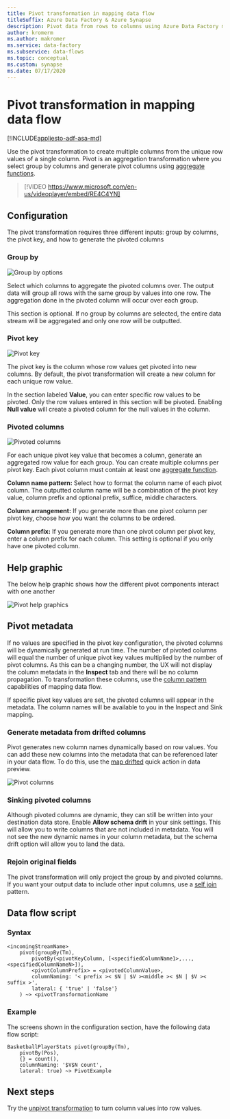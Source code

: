 ```yaml
---
title: Pivot transformation in mapping data flow
titleSuffix: Azure Data Factory & Azure Synapse
description: Pivot data from rows to columns using Azure Data Factory mapping data flow Pivot Transformation
author: kromerm
ms.author: makromer
ms.service: data-factory
ms.subservice: data-flows
ms.topic: conceptual
ms.custom: synapse
ms.date: 07/17/2020
---
```


# Pivot transformation in mapping data flow


[!INCLUDE[appliesto-adf-asa-md](includes/appliesto-adf-asa-md.md)]

Use the pivot transformation to create multiple columns from the unique row values of a single column. Pivot is an aggregation transformation where you select group by columns and generate pivot columns using [aggregate functions](data-flow-expression-functions.md#aggregate-functions).

> [!VIDEO https://www.microsoft.com/en-us/videoplayer/embed/RE4C4YN]

## Configuration

The pivot transformation requires three different inputs: group by columns, the pivot key, and how to generate the pivoted columns

### Group by

![Group by options](media/data-flow/pivot2.png "Group by options")

Select which columns to aggregate the pivoted columns over. The output data will group all rows with the same group by values into one row. The aggregation done in the pivoted column will occur over each group.

This section is optional. If no group by columns are selected, the entire data stream will be aggregated and only one row will be outputted.

### Pivot key

![Pivot key](media/data-flow/pivot3.png "Pivot key")

The pivot key is the column whose row values get pivoted into new columns. By default, the pivot transformation will create a new column for each unique row value.

In the section labeled **Value**, you can enter specific row values to be pivoted. Only the row values entered in this section will be pivoted. Enabling **Null value** will create a pivoted column for the null values in the column.

### Pivoted columns

![Pivoted columns](media/data-flow/pivot4.png "Pivoted columns")

For each unique pivot key value that becomes a column, generate an aggregated row value for each group. You can create multiple columns per pivot key. Each pivot column must contain at least one [aggregate function](data-flow-expression-functions.md#aggregate-functions).

**Column name pattern:** Select how to format the column name of each pivot column. The outputted column name will be a combination of the pivot key value, column prefix and optional prefix, suffice, middle characters. 

**Column arrangement:** If you generate more than one pivot column per pivot key, choose how you want the columns to be ordered. 

**Column prefix:** If you generate more than one pivot column per pivot key, enter a column prefix for each column. This setting is optional if you only have one pivoted column.

## Help graphic

The below help graphic shows how the different pivot components interact with one another

![Pivot help graphics](media/data-flow/pivot5.png "Pivot help graphic")

## Pivot metadata

If no values are specified in the pivot key configuration, the pivoted columns will be dynamically generated at run time. The number of pivoted columns will equal the number of unique pivot key values multiplied by the number of pivot columns. As this can be a changing number, the UX will not display the column metadata in the **Inspect** tab and there will be no column propagation. To transformation these columns, use the [column pattern](concepts-data-flow-column-pattern.md) capabilities of mapping data flow. 

If specific pivot key values are set, the pivoted columns will appear in the metadata. The column names will be available to you in the Inspect and Sink mapping.

### Generate metadata from drifted columns

Pivot generates new column names dynamically based on row values. You can add these new columns into the metadata that can be referenced later in your data flow. To do this, use the [map drifted](concepts-data-flow-schema-drift.md#map-drifted-columns-quick-action) quick action in data preview. 

![Pivot columns](media/data-flow/newpivot1.png "Map drifted Pivot columns")

### Sinking pivoted columns

Although pivoted columns are dynamic, they can still be written into your destination data store. Enable **Allow schema drift** in your sink settings. This will allow you to write columns that are not included in metadata. You will not see the new dynamic names in your column metadata, but the schema drift option will allow you to land the data.

### Rejoin original fields

The pivot transformation will only project the group by and pivoted columns. If you want your output data to include other input columns, use a [self join](data-flow-join.md#self-join) pattern.

## Data flow script

### Syntax

```
<incomingStreamName>
    pivot(groupBy(Tm),
        pivotBy(<pivotKeyColumn, [<specifiedColumnName1>,...,<specifiedColumnNameN>]),
        <pivotColumnPrefix> = <pivotedColumnValue>,
        columnNaming: '< prefix >< $N | $V ><middle >< $N | $V >< suffix >',
        lateral: { 'true' | 'false'}
    ) ~> <pivotTransformationName
```
### Example

The screens shown in the configuration section, have the following data flow script:

```
BasketballPlayerStats pivot(groupBy(Tm),
    pivotBy(Pos),
    {} = count(),
    columnNaming: '$V$N count',
    lateral: true) ~> PivotExample

```

## Next steps

Try the [unpivot transformation](data-flow-unpivot.md) to turn column values into row values. 
